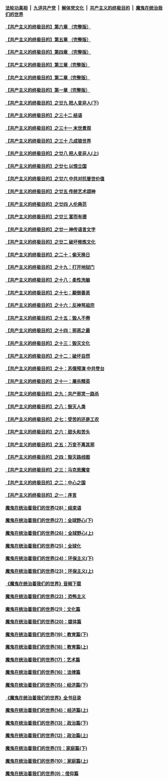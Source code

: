 ####  [法轮功真相](../../../../basic/blob/master/README.md?t=04110230) &nbsp;|&nbsp; [九评共产党](../../../../9ping.md/blob/master/README.md?t=04110230) &nbsp;|&nbsp; [解体党文化](../../../../jtdwh.md/blob/master/README.md?t=04110230)  &nbsp;|&nbsp; [共产主义的终极目的](../../../../gczydzjmd.md/blob/master/README.md?t=04110230) &nbsp;|&nbsp; [魔鬼在统治我们的世界](../../../../mgztzwmdsj.md/blob/master/README.md?t=04110230) 

#### [【共产主义的终极目的】第六章 （完整版）](../pages/nsc422/n11428913.md?t=04110230) 

#### [【共产主义的终极目的】第五章 （完整版）](../pages/nsc422/n11428912.md?t=04110230) 

#### [【共产主义的终极目的】第四章 （完整版）](../pages/nsc422/n11428907.md?t=04110230) 

#### [【共产主义的终极目的】第三章（完整版）](../pages/nsc422/n11428848.md?t=04110230) 

#### [【共产主义的终极目的】第二章（完整版）](../pages/nsc422/n11428831.md?t=04110230) 

#### [【共产主义的终极目的】第一章（完整版）](../pages/nsc422/n11417651.md?t=04110230) 

#### [【共产主义的终极目的】之廿九 把人变非人(下)](../pages/nsc422/n11344140.md?t=04110230) 

#### [【共产主义的终极目的】之三十二 结语](../pages/nsc422/n11360535.md?t=04110230) 

#### [【共产主义的终极目的】之三十一 末世景观](../pages/nsc422/n11351129.md?t=04110230) 

#### [【共产主义的终极目的】之三十 几成狼世界](../pages/nsc422/n11348280.md?t=04110230) 

#### [【共产主义的终极目的】之廿八 把人变非人(上)](../pages/nsc422/n11340492.md?t=04110230) 

#### [【共产主义的终极目的】之廿七 以恨立国](../pages/nsc422/n11336944.md?t=04110230) 

#### [【共产主义的终极目的】之廿六 中共对抗普世价值](../pages/nsc422/n11324785.md?t=04110230) 

#### [【共产主义的终极目的】之廿五 传统艺术颂神](../pages/nsc422/n11296396.md?t=04110230) 

#### [【共产主义的终极目的】之廿四 人伦典范](../pages/nsc422/n11296397.md?t=04110230) 

#### [【共产主义的终极目的】之廿三 富而有德](../pages/nsc422/n11283598.md?t=04110230) 

#### [【共产主义的终极目的】之廿一 神传语言文字](../pages/nsc422/n11263265.md?t=04110230) 

#### [【共产主义的终极目的】之廿二 破坏修炼文化](../pages/nsc422/n11245728.md?t=04110230) 

#### [【共产主义的终极目的】之二十：偷天换日](../pages/nsc422/n11238846.md?t=04110230) 

#### [【共产主义的终极目的】之十九：打开地狱门](../pages/nsc422/n11206376.md?t=04110230) 

#### [【共产主义的终极目的】之十八：柔性洗脑](../pages/nsc422/n11199994.md?t=04110230) 

#### [【共产主义的终极目的】之十七：颠倒善恶](../pages/nsc422/n11179782.md?t=04110230) 

#### [【共产主义的终极目的】之十六：反神骂祖宗](../pages/nsc422/n11166798.md?t=04110230) 

#### [【共产主义的终极目的】之十五：毁人不倦](../pages/nsc422/n11166792.md?t=04110230) 

#### [【共产主义的终极目的】之十四：邪恶之最](../pages/nsc422/n11150249.md?t=04110230) 

#### [【共产主义的终极目的】之十三：毁灭文化](../pages/nsc422/n11135227.md?t=04110230) 

#### [【共产主义的终极目的】之十二：破坏自然](../pages/nsc422/n11135214.md?t=04110230) 

#### [【共产主义的终极目的】之十：苏俄预演 中共登台](../pages/nsc422/n11118424.md?t=04110230) 

#### [【共产主义的终极目的】之十一：屠杀精英](../pages/nsc422/n11118442.md?t=04110230) 

#### [【共产主义的终极目的】之九：共产邪灵一路杀](../pages/nsc422/n11114139.md?t=04110230) 

#### [【共产主义的终极目的】之八：毁灭人类](../pages/nsc422/n11108503.md?t=04110230) 

#### [【共产主义的终极目的】之七：受苦的还是工农](../pages/nsc422/n11101809.md?t=04110230) 

#### [【共产主义的终极目的】之六：甜头和苦头](../pages/nsc422/n11096971.md?t=04110230) 

#### [【共产主义的终极目的】之五：万变不离其邪](../pages/nsc422/n11091285.md?t=04110230) 

#### [【共产主义的终极目的】之四：毁灭路线图](../pages/nsc422/n11086284.md?t=04110230) 

#### [【共产主义的终极目的】之三：马克思魔变](../pages/nsc422/n11061941.md?t=04110230) 

#### [【共产主义的终极目的】之二：中心之国](../pages/nsc422/n11047728.md?t=04110230) 

#### [【共产主义的终极目的】之一：序言](../pages/nsc422/n11086077.md?t=04110230) 

#### [魔鬼在统治着我们的世界(28)：结束语](../pages/nsc422/n10936246.md?t=04110230) 

#### [魔鬼在统治着我们的世界(27)：全球野心(下)](../pages/nsc422/n10928319.md?t=04110230) 

#### [魔鬼在统治着我们的世界(26)：全球野心(上)](../pages/nsc422/n10900318.md?t=04110230) 

#### [魔鬼在统治着我们的世界(25)：全球化](../pages/nsc422/n10788205.md?t=04110230) 

#### [魔鬼在统治着我们的世界(24)：环保主义(下)](../pages/nsc422/n10695307.md?t=04110230) 

#### [魔鬼在统治着我们的世界(23)：环保主义(上)](../pages/nsc422/n10688613.md?t=04110230) 

#### [《魔鬼在统治着我们的世界》音频下载](../pages/nsc422/n10635553.md?t=04110230) 

#### [魔鬼在统治着我们的世界(22)：恐怖主义](../pages/nsc422/n10614727.md?t=04110230) 

#### [魔鬼在统治着我们的世界(21)：文化篇](../pages/nsc422/n10597706.md?t=04110230) 

#### [魔鬼在统治着我们的世界(20)：媒体篇](../pages/nsc422/n10586579.md?t=04110230) 

#### [魔鬼在统治着我们的世界(19)：教育篇(下)](../pages/nsc422/n10564808.md?t=04110230) 

#### [魔鬼在统治着我们的世界(18)：教育篇(上)](../pages/nsc422/n10526970.md?t=04110230) 

#### [魔鬼在统治着我们的世界(17)：艺术篇](../pages/nsc422/n10499093.md?t=04110230) 

#### [魔鬼在统治着我们的世界(16)：法律篇](../pages/nsc422/n10485969.md?t=04110230) 

#### [魔鬼在统治着我们的世界(15)：经济篇(下)](../pages/nsc422/n10469975.md?t=04110230) 

#### [《魔鬼在统治着我们的世界》全书目录](../pages/nsc422/n10464261.md?t=04110230) 

#### [魔鬼在统治着我们的世界(14)：经济篇(上)](../pages/nsc422/n10457370.md?t=04110230) 

#### [魔鬼在统治着我们的世界(13)：政治篇(下)](../pages/nsc422/n10448270.md?t=04110230) 

#### [魔鬼在统治着我们的世界(12)：政治篇(上)](../pages/nsc422/n10444576.md?t=04110230) 

#### [魔鬼在统治着我们的世界(11)：家庭篇(下)](../pages/nsc422/n10440961.md?t=04110230) 

#### [魔鬼在统治着我们的世界(10)：家庭篇(上)](../pages/nsc422/n10435448.md?t=04110230) 

#### [魔鬼在统治着我们的世界(9)：信仰篇](../pages/nsc422/n10432159.md?t=04110230) 

